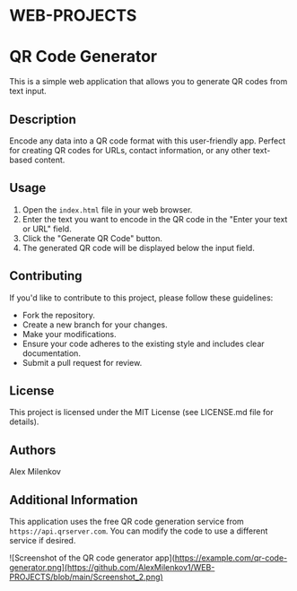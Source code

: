 # WEB-PROJECTS

# QR Code Generator

This is a simple web application that allows you to generate QR codes from text input.

## Description

Encode any data into a QR code format with this user-friendly app. Perfect for creating QR codes for URLs, contact information, or any other text-based content.

## Usage

1. Open the `index.html` file in your web browser.
2. Enter the text you want to encode in the QR code in the "Enter your text or URL" field.
3. Click the "Generate QR Code" button.
4. The generated QR code will be displayed below the input field.

## Contributing

If you'd like to contribute to this project, please follow these guidelines:

* Fork the repository.
* Create a new branch for your changes.
* Make your modifications.
* Ensure your code adheres to the existing style and includes clear documentation.
* Submit a pull request for review.

## License

This project is licensed under the MIT License (see LICENSE.md file for details).

## Authors

Alex Milenkov

## Additional Information

This application uses the free QR code generation service from `https://api.qrserver.com`. You can modify the code to use a different service if desired.

![Screenshot of the QR code generator app](https://example.com/qr-code-generator.png](https://github.com/AlexMilenkov1/WEB-PROJECTS/blob/main/Screenshot_2.png)


